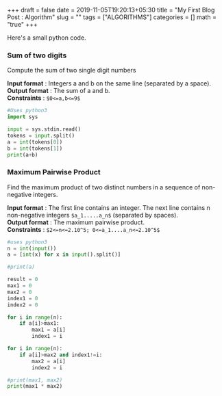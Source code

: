 +++
draft = false
date = 2019-11-05T19:20:13+05:30
title = "My First Blog Post : Algorithm"
slug = ""
tags = ["ALGORITHMS"]
categories = []
math = "true"
+++

Here's a small python code.

### Sum of two digits

Compute the sum of two single digit numbers

**Input format** : Integers a and b on the same line (separated by a space).<br />
**Output format** : The sum of a and b.<br />
**Constraints** : `$0<=a,b<=9$`


``` python
#Uses python3
import sys

input = sys.stdin.read()
tokens = input.split()
a = int(tokens[0])
b = int(tokens[1])
print(a+b)
```

### Maximum Pairwise Product

Find the maximum product of two distinct numbers in a sequence of non-negative integers.<br />

**Input format** : The first line contains an integer. The next line contains n non-negative integers `$a_1.....a_n$` (separated by spaces).<br />
**Output format** : The maximum pairwise product.<br />
**Constraints** : `$2<=n<=2.10^5; 0<=a_1....a_n<=2.10^5$`


``` python
#uses python3
n = int(input())
a = [int(x) for x in input().split()]

#print(a)

result = 0
max1 = 0
max2 = 0
index1 = 0
index2 = 0

for i in range(n):
	if a[i]>max1:
		max1 = a[i]
		index1 = i

for i in range(n):
	if a[i]>max2 and index1!=i:
		max2 = a[i]
		index2 = i

#print(max1, max2)
print(max1 * max2)

```
